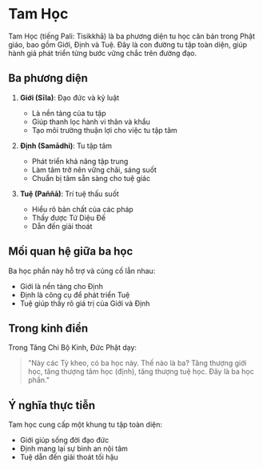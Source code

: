# Tam Học

Tam Học (tiếng Pali: Tisikkhā) là ba phương diện tu học căn bản trong Phật giáo, bao gồm Giới, Định và Tuệ. Đây là con đường tu tập toàn diện, giúp hành giả phát triển từng bước vững chắc trên đường đạo.

## Ba phương diện

1. **Giới (Sīla)**: Đạo đức và kỷ luật
   - Là nền tảng của tu tập
   - Giúp thanh lọc hành vi thân và khẩu
   - Tạo môi trường thuận lợi cho việc tu tập tâm

2. **Định (Samādhi)**: Tu tập tâm
   - Phát triển khả năng tập trung
   - Làm tâm trở nên vững chãi, sáng suốt
   - Chuẩn bị tâm sẵn sàng cho tuệ giác

3. **Tuệ (Paññā)**: Trí tuệ thấu suốt
   - Hiểu rõ bản chất của các pháp
   - Thấy được Tứ Diệu Đế
   - Dẫn đến giải thoát

## Mối quan hệ giữa ba học

Ba học phần này hỗ trợ và củng cố lẫn nhau:
- Giới là nền tảng cho Định
- Định là công cụ để phát triển Tuệ
- Tuệ giúp thấy rõ giá trị của Giới và Định

## Trong kinh điển

Trong Tăng Chi Bộ Kinh, Đức Phật dạy:

> "Này các Tỳ kheo, có ba học này. Thế nào là ba? Tăng thượng giới học, tăng thượng tâm học (định), tăng thượng tuệ học. Đây là ba học phần."

## Ý nghĩa thực tiễn

Tam học cung cấp một khung tu tập toàn diện:
- Giới giúp sống đời đạo đức
- Định mang lại sự bình an nội tâm
- Tuệ dẫn đến giải thoát tối hậu
